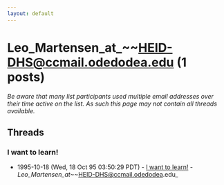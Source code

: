 ```yaml
---
layout: default
---
```


# Leo_Martensen_at_~~HEID-DHS@ccmail.odedodea.edu (1 posts)

_Be aware that many list participants used multiple email addresses over their time active on the list. As such this page may not contain all threads available._

## Threads

### I want to learn!
+ 1995-10-18 (Wed, 18 Oct 95 03:50:29 PDT) - [I want to learn!](/archive/1995/10/858b47ad7bf46ed198e458b970959de5655c5cd7d1f517bd420e4b6ac732a50e) - _Leo_Martensen_at_~~HEID-DHS@ccmail.odedodea.edu_

